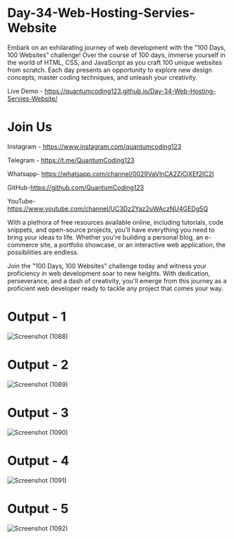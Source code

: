 # Day-34-Web-Hosting-Servies-Website
Embark on an exhilarating journey of web development with the "100 Days, 100 Websites" challenge! Over the course of 100 days, immerse yourself in the world of HTML, CSS, and JavaScript as you craft 100 unique websites from scratch. Each day presents an opportunity to explore new design concepts, master coding techniques, and unleash your creativity.

Live Demo - https://quantumcoding123.github.io/Day-34-Web-Hosting-Servies-Website/

# Join Us

Instagram - https://www.instagram.com/quantumcoding123

Telegram - https://t.me/QuantumCoding123

Whatsapp- https://whatsapp.com/channel/0029VaVInCA2ZjCjXEf2IC2I

GitHub-https://github.com/QuantumCoding123

YouTube-https://www.youtube.com/channel/UC3Dz2Yaz2uWAczNU4GEDg5Q

With a plethora of free resources available online, including tutorials, code snippets, and open-source projects, you'll have everything you need to bring your ideas to life. Whether you're building a personal blog, an e-commerce site, a portfolio showcase, or an interactive web application, the possibilities are endless.

Join the "100 Days, 100 Websites" challenge today and witness your proficiency in web development soar to new heights. With dedication, perseverance, and a dash of creativity, you'll emerge from this journey as a proficient web developer ready to tackle any project that comes your way.

# Output - 1

![Screenshot (1088)](https://github.com/user-attachments/assets/0f47f715-4244-42c7-88c4-6019db6ff4dd)

# Output - 2
![Screenshot (1089)](https://github.com/user-attachments/assets/e318b60c-1aa8-4980-b402-cbe1e57e913a)

# Output - 3

![Screenshot (1090)](https://github.com/user-attachments/assets/6477de44-b42a-4036-b433-10562fe61847)

# Output - 4

![Screenshot (1091)](https://github.com/user-attachments/assets/d5b3b4c4-c377-47d8-9a42-bf136e730812)

# Output - 5

![Screenshot (1092)](https://github.com/user-attachments/assets/0ed3cce3-521d-43ef-9f0e-e468528b18e8)

